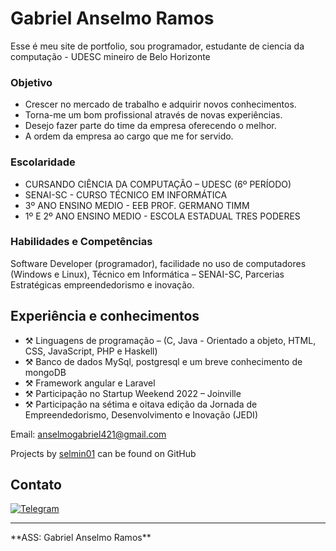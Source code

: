 # Gabriel Anselmo Ramos

Esse é meu site de portfolio, sou programador, estudante de ciencia da computação - UDESC
mineiro de Belo Horizonte 

### Objetivo

- Crescer no mercado de trabalho e adquirir novos conhecimentos.
- Torna-me um bom profissional através de novas experiências.
- Desejo fazer parte do time da empresa oferecendo o melhor.
- A ordem da empresa ao cargo que me for servido.

### Escolaridade

- CURSANDO CIÊNCIA DA COMPUTAÇÃO – UDESC (6º PERÍODO)
- SENAI-SC - CURSO TÉCNICO EM INFORMÁTICA
- 3º ANO ENSINO MEDIO - EEB PROF. GERMANO TIMM
- 1º E 2º ANO ENSINO MEDIO - ESCOLA ESTADUAL TRES PODERES

### Habilidades e Competências

Software Developer (programador), facilidade no uso de computadores (Windows e Linux), Técnico em Informática – SENAI-SC, Parcerias Estratégicas empreendedorismo e inovação.

## Experiência e conhecimentos

- ⚒️ Linguagens de programação – (C, Java - Orientado a objeto, HTML, CSS, JavaScript, PHP e Haskell)
- ⚒️ Banco de dados MySql, postgresql e um breve conhecimento de mongoDB
- ⚒️ Framework angular e Laravel
- ⚒️ Participação no Startup Weekend 2022 – Joinville
- ⚒️ Participação na sétima e oitava edição da Jornada de Empreendedorismo, Desenvolvimento e Inovação (JEDI)
 

Email: [anselmogabriel421@gmail.com](mailto:anselmogabriel421@gmail.com)

Projects by [selmin01](https://github.com/selmin01) can be found on GitHub


## Contato

[![Telegram](https://img.shields.io/badge/Telegram-2CA5E0?style=for-the-badge&logo=telegram&logoColor=white)](https://t.me/Selmin01) 

<hr>
**ASS: Gabriel Anselmo Ramos**

